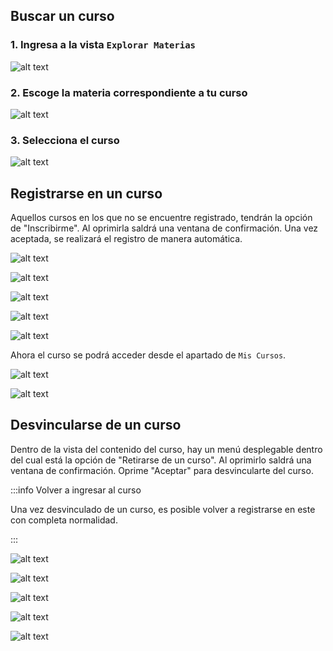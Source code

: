 ## Buscar un curso

### 1. Ingresa a la vista `Explorar Materias`

![alt text](image.png)

### 2. Escoge la materia correspondiente a tu curso

![alt text](image-1.png)

### 3. Selecciona el curso

![alt text](image-2.png)

## Registrarse en un curso

Aquellos cursos en los que no se encuentre registrado, tendrán la opción de "Inscribirme". Al oprimirla saldrá una ventana de confirmación. Una vez aceptada, se realizará el registro de manera automática.

![alt text](image-3.png)

![alt text](image-4.png)

![alt text](image-5.png)

![alt text](image-6.png)

![alt text](image-7.png)

Ahora el curso se podrá acceder desde el apartado de `Mis Cursos`.

![alt text](image-13.png)

![alt text](image-14.png)

## Desvincularse de un curso

Dentro de la vista del contenido del curso, hay un menú desplegable dentro del cual está la opción de "Retirarse de un curso". Al oprimirlo saldrá una ventana de confirmación. Oprime "Aceptar" para desvincularte del curso.

:::info Volver a ingresar al curso

Una vez desvinculado de un curso, es posible volver a registrarse en este con completa normalidad.

:::

![alt text](image-8.png)

![alt text](image-9.png)

![alt text](image-10.png)

![alt text](image-11.png)

![alt text](image-12.png)



